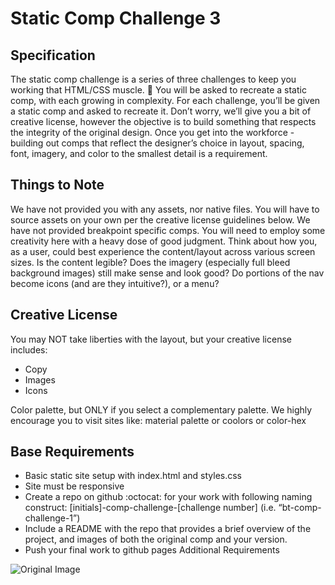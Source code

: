 # Static Comp Challenge 3
## Specification
The static comp challenge is a series of three challenges to keep you working that HTML/CSS muscle. :muscle: You will be asked to recreate a static comp, with each growing in complexity. For each challenge, you’ll be given a static comp and asked to recreate it. Don’t worry, we’ll give you a bit of creative license, however the objective is to build something that respects the integrity of the original design. Once you get into the workforce - building out comps that reflect the designer’s choice in layout, spacing, font, imagery, and color to the smallest detail is a requirement.

## Things to Note
We have not provided you with any assets, nor native files. You will have to source assets on your own per the creative license guidelines below.
We have not provided breakpoint specific comps. You will need to employ some creativity here with a heavy dose of good judgment. Think about how you, as a user, could best experience the content/layout across various screen sizes. Is the content legible? Does the imagery (especially full bleed background images) still make sense and look good? Do portions of the nav become icons (and are they intuitive?), or a menu?

## Creative License
You may NOT take liberties with the layout, but your creative license includes:

* Copy
* Images
* Icons

Color palette, but ONLY if you select a complementary palette. We highly encourage you to visit sites like: material palette or coolors or color-hex

## Base Requirements
* Basic static site setup with index.html and styles.css
* Site must be responsive
* Create a repo on github :octocat: for your work with following naming construct: [initials]-comp-challenge-[challenge number] (i.e. “bt-comp-challenge-1”)
* Include a README with the repo that provides a brief overview of the project, and images of both the original comp and your version.
* Push your final work to github pages
Additional Requirements

![Original Image](https://cdn.dribbble.com/users/44126/screenshots/1315388/attachments/184703/job-summary.png)
